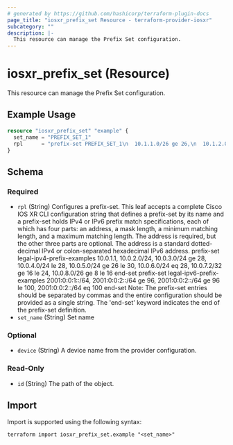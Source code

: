 ```yaml
---
# generated by https://github.com/hashicorp/terraform-plugin-docs
page_title: "iosxr_prefix_set Resource - terraform-provider-iosxr"
subcategory: ""
description: |-
  This resource can manage the Prefix Set configuration.
---
```


# iosxr_prefix_set (Resource)

This resource can manage the Prefix Set configuration.

## Example Usage

```terraform
resource "iosxr_prefix_set" "example" {
  set_name = "PREFIX_SET_1"
  rpl      = "prefix-set PREFIX_SET_1\n  10.1.1.0/26 ge 26,\n  10.1.2.0/26 ge 26\nend-set\n"
}
```

<!-- schema generated by tfplugindocs -->
## Schema

### Required

- `rpl` (String) Configures a prefix-set. This leaf accepts a complete Cisco IOS XR CLI configuration string that defines a prefix-set by its name and a prefix-set holds IPv4 or IPv6 prefix match specifications, each of which has four parts: an address, a mask length, a minimum matching length, and a maximum matching length. The address is required, but the other three parts are optional. The address is a standard dotted-decimal IPv4 or colon-separated hexadecimal IPv6 address.  prefix-set legal-ipv4-prefix-examples 10.0.1.1, 10.0.2.0/24, 10.0.3.0/24 ge 28, 10.0.4.0/24 le 28, 10.0.5.0/24 ge 26 le 30, 10.0.6.0/24 eq 28, 10.0.7.2/32 ge 16 le 24, 10.0.8.0/26 ge 8 le 16 end-set  prefix-set legal-ipv6-prefix-examples 2001:0:0:1::/64, 2001:0:0:2::/64 ge 96, 2001:0:0:2::/64 ge 96 le 100, 2001:0:0:2::/64 eq 100 end-set  Note: The prefix-set entries should be separated by commas and the entire configuration should be provided as a single string. The 'end-set' keyword indicates the end of the prefix-set definition.
- `set_name` (String) Set name

### Optional

- `device` (String) A device name from the provider configuration.

### Read-Only

- `id` (String) The path of the object.

## Import

Import is supported using the following syntax:

```shell
terraform import iosxr_prefix_set.example "<set_name>"
```
